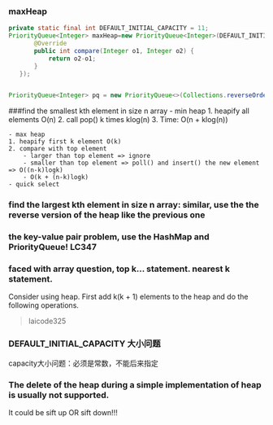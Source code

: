 
### maxHeap
```java
private static final int DEFAULT_INITIAL_CAPACITY = 11;
PriorityQueue<Integer> maxHeap=new PriorityQueue<Integer>(DEFAULT_INITIAL_CAPACITY, new Comparator<Integer>() {
       @Override
       public int compare(Integer o1, Integer o2) {                
           return o2-o1;
       }
   });


PriorityQueue<Integer> pq = new PriorityQueue<>(Collections.reverseOrder());
```

###find the smallest kth element in size n array
    - min heap
    1. heapify all elements O(n)
    2. call pop() k times klog(n)
    3. Time: O(n + klog(n))

    - max heap
    1. heapify first k element O(k)
    2. compare with top element
        - larger than top element => ignore
        - smaller than top element => poll() and insert() the new element => O((n-k)logk)
        - O(k + (n-k)logk)
    - quick select

### find the largest kth element in size n array: similar, use the the reverse version of the heap like the previous one

### the key-value pair problem, use the HashMap and PriorityQueue! LC347

### faced with array question, top k... statement. nearest k statement.
Consider using heap. First add k(k + 1) elements to the heap and do the following operations.
>laicode325

### DEFAULT_INITIAL_CAPACITY 大小问题
capacity大小问题：必须是常数，不能后来指定

### The delete of the heap during a simple implementation of heap is usually not supported.
It could be sift up OR sift down!!!

